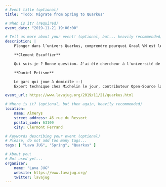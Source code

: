 ```yaml
---
# Event title (optional)
title: "Todo: Migrate from Spring to Quarkus"

# When is it? (required)
event_date: "2019-11-21 19:00:00"

# Tell us more about your event! (optional, but... heavily recommended)
description: |
    Plonger dans l’univers Quarkus, comprendre pourquoi Graal VM est le prochain gros virage du monde Java que vous utilisiez Graal VM ou pas. Et surtout apprendre comment rendre vos applications vraiment Nativement Cloud Native.

    **Clement Escoffier**

    Qui suis-je ? Bonne question. J'ai été chercheur à l'université de Grenoble, architecte chez Axway, directeur de l'innovation dans une boite allemande.... Actuellement je suis core developer sur vert.x, et je travaille pour Red Hat. J’ai touché à beaucoup de domaines - OSGi, mobile, continuous delivery, devops, HTML5… Mon but ? Fournir des outils, des méthodes pour rendre le développement plus efficace mais également plus agréable et plus fun. Je suis un contributeur actif sur de nombreux projets Open Source comme Apache Felix, iPOJO, Wisdom et bien évidement Vert.X.

    **Daniel Petisme**

    Le gars qui joue à domicile :-)
    Expert technique chez Michelin le jour, contributeur Open-Source la nuit (principalement sur Vert.X, JHipster, Quarkus).

event_url: https://www.lavajug.org/2019/11/21/quarkus.html

# Where is it? (optional, but then again, heavily recommended)
location:
    name: Almerys
    street_address: 46 rue du Ressort
    postal_code: 63100
    city: Clermont Ferrand

# Keywords describing your event (optional)
# Please, do not add too many tags...
tags: [ "Lava JUG", "Spring", "Quarkus" ]

# About you!
# Not used yet...
organizer:
    name: "Lava JUG"
    website: https://www.lavajug.org/
    twitter: lavajug
---
```

